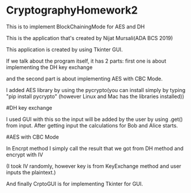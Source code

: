 # CryptographyHomework2
This is to implement BlockChainingMode for AES and DH

This is the application that's created by Nijat Mursali(ADA BCS 2019)

This application is created by using Tkinter GUI.

If we talk about the program itself, it has 2 parts: first one is about implementing the DH key exchange

and the second part is about implementing AES with CBC Mode.

I added AES library by using the pycrypto(you can install simply by typing "pip install pycrypto"
(however Linux and Mac has the libraries installed))

#DH key exchange

I used GUI with this so the input will be added by the user by using .get() from input. After getting input the calculations for Bob and Alice starts.



#AES with CBC Mode



In Encrpt method I simply call the result that we got from DH method and encrypt with IV

(I took IV randomly, however key is from KeyExchange method and user inputs the plaintext.)



And finally CrptoGUI is for implementing Tkinter for GUI.

